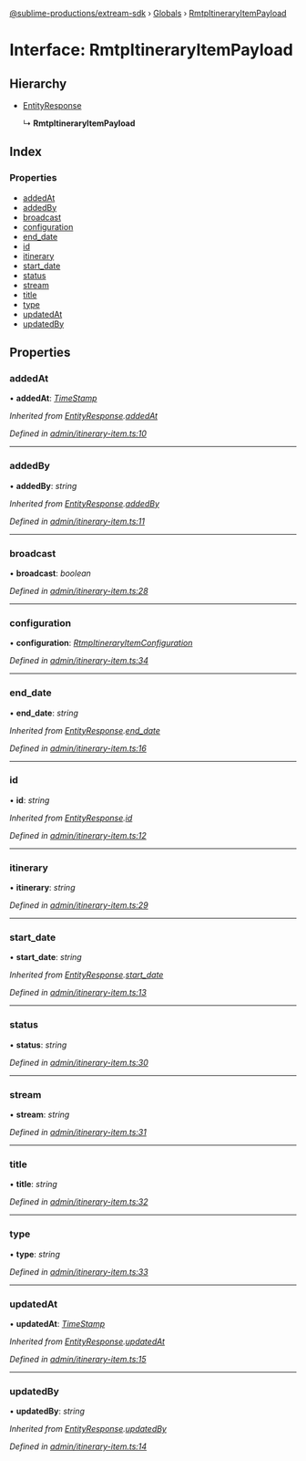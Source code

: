 [@sublime-productions/extream-sdk](../README.md) › [Globals](../globals.md) › [RmtpItineraryItemPayload](rmtpitineraryitempayload.md)

# Interface: RmtpItineraryItemPayload

## Hierarchy

* [EntityResponse](entityresponse.md)

  ↳ **RmtpItineraryItemPayload**

## Index

### Properties

* [addedAt](rmtpitineraryitempayload.md#addedat)
* [addedBy](rmtpitineraryitempayload.md#addedby)
* [broadcast](rmtpitineraryitempayload.md#broadcast)
* [configuration](rmtpitineraryitempayload.md#configuration)
* [end_date](rmtpitineraryitempayload.md#end_date)
* [id](rmtpitineraryitempayload.md#id)
* [itinerary](rmtpitineraryitempayload.md#itinerary)
* [start_date](rmtpitineraryitempayload.md#start_date)
* [status](rmtpitineraryitempayload.md#status)
* [stream](rmtpitineraryitempayload.md#stream)
* [title](rmtpitineraryitempayload.md#title)
* [type](rmtpitineraryitempayload.md#type)
* [updatedAt](rmtpitineraryitempayload.md#updatedat)
* [updatedBy](rmtpitineraryitempayload.md#updatedby)

## Properties

###  addedAt

• **addedAt**: *[TimeStamp](timestamp.md)*

*Inherited from [EntityResponse](entityresponse.md).[addedAt](entityresponse.md#addedat)*

*Defined in [admin/itinerary-item.ts:10](https://github.com/Extream-SaaS/ex-sdk/blob/f6d569e/src/admin/itinerary-item.ts#L10)*

___

###  addedBy

• **addedBy**: *string*

*Inherited from [EntityResponse](entityresponse.md).[addedBy](entityresponse.md#addedby)*

*Defined in [admin/itinerary-item.ts:11](https://github.com/Extream-SaaS/ex-sdk/blob/f6d569e/src/admin/itinerary-item.ts#L11)*

___

###  broadcast

• **broadcast**: *boolean*

*Defined in [admin/itinerary-item.ts:28](https://github.com/Extream-SaaS/ex-sdk/blob/f6d569e/src/admin/itinerary-item.ts#L28)*

___

###  configuration

• **configuration**: *[RtmpItineraryItemConfiguration](rtmpitineraryitemconfiguration.md)*

*Defined in [admin/itinerary-item.ts:34](https://github.com/Extream-SaaS/ex-sdk/blob/f6d569e/src/admin/itinerary-item.ts#L34)*

___

###  end_date

• **end_date**: *string*

*Inherited from [EntityResponse](entityresponse.md).[end_date](entityresponse.md#end_date)*

*Defined in [admin/itinerary-item.ts:16](https://github.com/Extream-SaaS/ex-sdk/blob/f6d569e/src/admin/itinerary-item.ts#L16)*

___

###  id

• **id**: *string*

*Inherited from [EntityResponse](entityresponse.md).[id](entityresponse.md#id)*

*Defined in [admin/itinerary-item.ts:12](https://github.com/Extream-SaaS/ex-sdk/blob/f6d569e/src/admin/itinerary-item.ts#L12)*

___

###  itinerary

• **itinerary**: *string*

*Defined in [admin/itinerary-item.ts:29](https://github.com/Extream-SaaS/ex-sdk/blob/f6d569e/src/admin/itinerary-item.ts#L29)*

___

###  start_date

• **start_date**: *string*

*Inherited from [EntityResponse](entityresponse.md).[start_date](entityresponse.md#start_date)*

*Defined in [admin/itinerary-item.ts:13](https://github.com/Extream-SaaS/ex-sdk/blob/f6d569e/src/admin/itinerary-item.ts#L13)*

___

###  status

• **status**: *string*

*Defined in [admin/itinerary-item.ts:30](https://github.com/Extream-SaaS/ex-sdk/blob/f6d569e/src/admin/itinerary-item.ts#L30)*

___

###  stream

• **stream**: *string*

*Defined in [admin/itinerary-item.ts:31](https://github.com/Extream-SaaS/ex-sdk/blob/f6d569e/src/admin/itinerary-item.ts#L31)*

___

###  title

• **title**: *string*

*Defined in [admin/itinerary-item.ts:32](https://github.com/Extream-SaaS/ex-sdk/blob/f6d569e/src/admin/itinerary-item.ts#L32)*

___

###  type

• **type**: *string*

*Defined in [admin/itinerary-item.ts:33](https://github.com/Extream-SaaS/ex-sdk/blob/f6d569e/src/admin/itinerary-item.ts#L33)*

___

###  updatedAt

• **updatedAt**: *[TimeStamp](timestamp.md)*

*Inherited from [EntityResponse](entityresponse.md).[updatedAt](entityresponse.md#updatedat)*

*Defined in [admin/itinerary-item.ts:15](https://github.com/Extream-SaaS/ex-sdk/blob/f6d569e/src/admin/itinerary-item.ts#L15)*

___

###  updatedBy

• **updatedBy**: *string*

*Inherited from [EntityResponse](entityresponse.md).[updatedBy](entityresponse.md#updatedby)*

*Defined in [admin/itinerary-item.ts:14](https://github.com/Extream-SaaS/ex-sdk/blob/f6d569e/src/admin/itinerary-item.ts#L14)*
